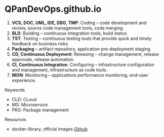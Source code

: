 # QPanDevOps.github.io

1. **VCS, DOC, UML, IDE, DBG, TMP**: Coding – code development and review, source code management tools, code merging.
2. **BLD**: Building – continuous integration tools, build status.
3. **TST**: Testing – continuous testing tools that provide quick and timely feedback on business risks.
4. **Packaging** – artifact repository, application pre-deployment staging.
5. **CD, Continuous Deployment**: Releasing – change management, release approvals, release automation.
6. **CI, Continuous Integration**: Configuring – infrastructure configuration and management, infrastructure as code tools.
7. **MON**: Monitoring – applications performance monitoring, end-user experience.

Keywords

- CLD: CLoud
- MS: Microservice
- PKG: Package management

Resources

- docker-library, official images [Github](https://github.com/docker-library)

